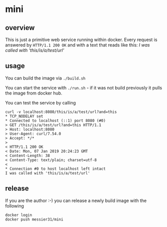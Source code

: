 # mini

## overview

This is just a primitive web service running within docker.
Every request is answered by `HTTP/1.1 200 OK` and
with a text that reads like this: *I was called with 'this/is/a/test/url'*


## usage

You can build the image via `./build.sh`

You can start the service with `./run.sh` - if it
was not build previously it pulls the image from 
docker hub.

You can test the service by calling

    curl -v localhost:8080/this/is/a/test/url?and=this
    * TCP_NODELAY set
    * Connected to localhost (::1) port 8080 (#0)
    > GET /this/is/a/test/url?and=this HTTP/1.1
    > Host: localhost:8080
    > User-Agent: curl/7.54.0
    > Accept: */*
    >
    < HTTP/1.1 200 OK
    < Date: Mon, 07 Jan 2019 20:24:23 GMT
    < Content-Length: 38
    < Content-Type: text/plain; charset=utf-8
    <
    * Connection #0 to host localhost left intact
    I was called with 'this/is/a/test/url'


## release

If you are the author :-) you can release a newly build
image with the following

    docker login
    docker push messier31/mini